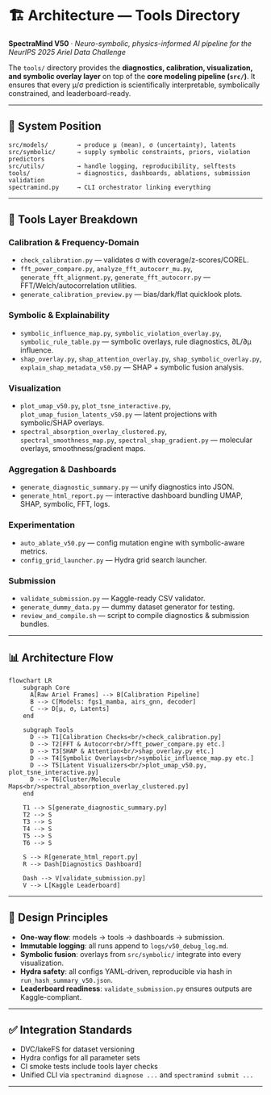 # 🏗️ Architecture — Tools Directory

**SpectraMind V50** · *Neuro-symbolic, physics-informed AI pipeline for the NeurIPS 2025 Ariel Data Challenge*

The `tools/` directory provides the **diagnostics, calibration, visualization, and symbolic overlay layer** on top of the **core modeling pipeline (`src/`)**.
It ensures that every μ/σ prediction is scientifically interpretable, symbolically constrained, and leaderboard-ready.

---

## 🔌 System Position

```
src/models/        → produce μ (mean), σ (uncertainty), latents
src/symbolic/      → supply symbolic constraints, priors, violation predictors
src/utils/         → handle logging, reproducibility, selftests
tools/             → diagnostics, dashboards, ablations, submission validation
spectramind.py     → CLI orchestrator linking everything
```

---

## 🧩 Tools Layer Breakdown

### Calibration & Frequency-Domain

* `check_calibration.py` — validates σ with coverage/z-scores/COREL.
* `fft_power_compare.py`, `analyze_fft_autocorr_mu.py`, `generate_fft_alignment.py`, `generate_fft_autocorr.py` — FFT/Welch/autocorrelation utilities.
* `generate_calibration_preview.py` — bias/dark/flat quicklook plots.

### Symbolic & Explainability

* `symbolic_influence_map.py`, `symbolic_violation_overlay.py`, `symbolic_rule_table.py` — symbolic overlays, rule diagnostics, ∂L/∂μ influence.
* `shap_overlay.py`, `shap_attention_overlay.py`, `shap_symbolic_overlay.py`, `explain_shap_metadata_v50.py` — SHAP + symbolic fusion analysis.

### Visualization

* `plot_umap_v50.py`, `plot_tsne_interactive.py`, `plot_umap_fusion_latents_v50.py` — latent projections with symbolic/SHAP overlays.
* `spectral_absorption_overlay_clustered.py`, `spectral_smoothness_map.py`, `spectral_shap_gradient.py` — molecular overlays, smoothness/gradient maps.

### Aggregation & Dashboards

* `generate_diagnostic_summary.py` — unify diagnostics into JSON.
* `generate_html_report.py` — interactive dashboard bundling UMAP, SHAP, symbolic, FFT, logs.

### Experimentation

* `auto_ablate_v50.py` — config mutation engine with symbolic-aware metrics.
* `config_grid_launcher.py` — Hydra grid search launcher.

### Submission

* `validate_submission.py` — Kaggle-ready CSV validator.
* `generate_dummy_data.py` — dummy dataset generator for testing.
* `review_and_compile.sh` — script to compile diagnostics & submission bundles.

---

## 📊 Architecture Flow

```mermaid
flowchart LR
    subgraph Core
      A[Raw Ariel Frames] --> B[Calibration Pipeline]
      B --> C[Models: fgs1_mamba, airs_gnn, decoder]
      C --> D[μ, σ, Latents]
    end

    subgraph Tools
      D --> T1[Calibration Checks<br/>check_calibration.py]
      D --> T2[FFT & Autocorr<br/>fft_power_compare.py etc.]
      D --> T3[SHAP & Attention<br/>shap_overlay.py etc.]
      D --> T4[Symbolic Overlays<br/>symbolic_influence_map.py etc.]
      D --> T5[Latent Visualizers<br/>plot_umap_v50.py, plot_tsne_interactive.py]
      D --> T6[Cluster/Molecule Maps<br/>spectral_absorption_overlay_clustered.py]
    end

    T1 --> S[generate_diagnostic_summary.py]
    T2 --> S
    T3 --> S
    T4 --> S
    T5 --> S
    T6 --> S

    S --> R[generate_html_report.py]
    R --> Dash[Diagnostics Dashboard]

    Dash --> V[validate_submission.py]
    V --> L[Kaggle Leaderboard]
```

---

## 📐 Design Principles

* **One-way flow**: models → tools → dashboards → submission.
* **Immutable logging**: all runs append to `logs/v50_debug_log.md`.
* **Symbolic fusion**: overlays from `src/symbolic/` integrate into every visualization.
* **Hydra safety**: all configs YAML-driven, reproducible via hash in `run_hash_summary_v50.json`.
* **Leaderboard readiness**: `validate_submission.py` ensures outputs are Kaggle-compliant.

---

## ✅ Integration Standards

* DVC/lakeFS for dataset versioning
* Hydra configs for all parameter sets
* CI smoke tests include tools layer checks
* Unified CLI via `spectramind diagnose ...` and `spectramind submit ...`

---
